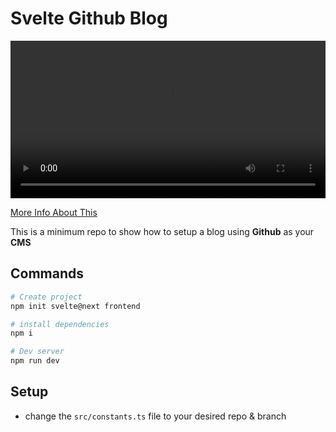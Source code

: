 # Svelte Github Blog
<video src="demo.webm" width="100%"></video>

[More Info About This](<https://mframe.ca/blog?file=About%20this%20blog.md>)

This is a minimum repo to show how to setup a blog using **Github** as your **CMS**

## Commands

```bash
# Create project
npm init svelte@next frontend

# install dependencies 
npm i

# Dev server
npm run dev
```


## Setup
- change the `src/constants.ts` file to your desired repo & branch
